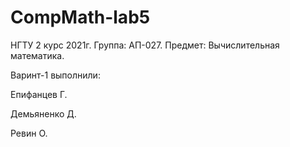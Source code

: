# CompMath-lab5

НГТУ 2 курс 2021г. Группа: АП-027. Предмет: Вычислительная математика.

Варинт-1 выполнили:

Епифанцев Г.

Демьяненко Д.

Ревин О.
